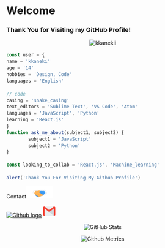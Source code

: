 # Welcome
### Thank You for Visiting my GitHub Profile!
<p align="center"> <img src="https://komarev.com/ghpvc/?username=kkanekii" alt="kkanekii"/> </p>

```js
const user = {
name = 'kkaneki'
age = '14'
hobbies = 'Design, Code'
languages = 'English'

// code 
casing = 'snake_casing'
text_editors = 'Sublime Text', 'VS Code', 'Atom'
languages = 'JavaScript', 'Python'
learning = 'React.js'
}  
function ask_me_about(subject1, subject2) {
        subject1 = 'JavaScript'
        subject2 = 'Python'
}

const looking_to_collab = 'React.js', 'Machine_learning'

alert('Thank You For Visiting My Github Profile')
```



Contact<img src="/Handshake.gif" height="32px">
</h2>

 [<img src="https://cdn.svgporn.com/logos/github-icon.svg" alt="Github logo" width="34">](https://github.com/kkanekii) [<img src="/Gmail.svg" alt="Gmail logo" height="32">](mailto:jksheth46@gmail.com) 


 <p align="center"><img alt="GitHub Stats" src="https://github-readme-stats.vercel.app/api?username=kkanekii&show_icons=true&title_color=fff&icon_color=82d4f7&text_color=d1dae3&bg_color=090909"> </p>

<p align="center">

<img src="https://metrics.lecoq.io/kkanekii" alt="Github Metrics">
</p>



<br>

<div align="center">


</div>

<br>
